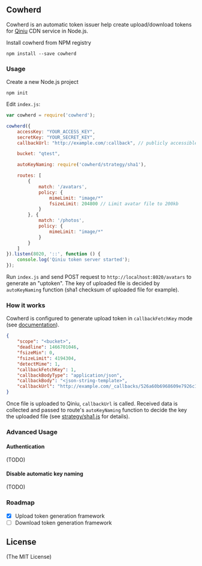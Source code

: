 Cowherd
-------

Cowherd is an automatic token issuer help create upload/download tokens for
[Qiniu](http://www.qiniu.com/) CDN service in Node.js.

Install cowherd from NPM registry

    npm install --save cowherd

### Usage ###

Create a new Node.js project

    npm init

Edit `index.js`:

```javascript
var cowherd = require('cowherd');

cowherd({
    accessKey: "YOUR_ACCESS_KEY",
    secretKey: "YOUR_SECRET_KEY",
    callbackUrl: "http://example.com/:callback", // publicly accessible callback address

    bucket: "qtest",

    autoKeyNaming: require('cowherd/strategy/sha1'),

    routes: [
        {
            match: '/avatars',
            policy: {
                mimeLimit: "image/*"
                fsizeLimit: 204800 // Limit avatar file to 200kb
            }
        }, {
            match: '/photos',
            policy: {
                mimeLimit: "image/*"
            }
        }
    ]
}).listen(8020, '::', function () {
    console.log('Qiniu token server started');
});
```

Run `index.js` and send POST request to `http://localhost:8020/avatars` to generate an "uptoken".
The key of uploaded file is decided by `autoKeyNaming` function
(sha1 checksum of uploaded file for example).

### How it works ###

Cowherd is configured to generate upload token in `callbackFetchKey` mode
(see [documentation](http://developer.qiniu.com/article/developer/security/put-policy.html#fetchkey)).

```json
{
    "scope": "<bucket>",
    "deadline": 1466701046,
    "fsizeMin": 0,
    "fsizeLimit": 4194304,
    "detectMime": 1,
    "callbackFetchKey": 1,
    "callbackBodyType": "application/json",
    "callbackBody": "<json-string-template>",
    "callbackUrl": "http://example.com/_callbacks/526a60b6968609e7926c1683cf869895"
}
```

Once file is uploaded to Qiniu, `callbackUrl`  is called. Received data is collected and passed to route's
`autoKeyNaming` function to decide the key the uploaded file (see [strategy/sha1.js](strategy/sha1.js) for details).

### Advanced Usage ###

#### Authentication ####

(TODO)

#### Disable automatic key naming ####

(TODO)

### Roadmap ###

- [x] Upload token generation framework
- [ ] Download token generation framework

License
-------

(The MIT License)
